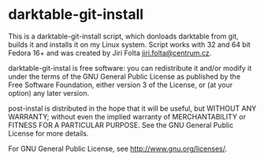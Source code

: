 darktable-git-install
=====================

This is a darktable-git-install script, which donloads darktable from git, builds it and installs it on my Linux system. Script works with 32 and 64 bit Fedora 16+ and was created by Jiri Folta <jiri.folta@centrum.cz>.

darktable-git-instal is free software: you can redistribute it and/or modify it under the terms of the GNU General Public License as published by the Free Software Foundation, either version 3 of the License, or (at your option) any later version.

post-instal is distributed in the hope that it will be useful, but WITHOUT ANY WARRANTY; without even the implied warranty of MERCHANTABILITY or FITNESS FOR A PARTICULAR PURPOSE.  See the GNU General Public License for more details.

For GNU General Public License, see <http://www.gnu.org/licenses/>.
